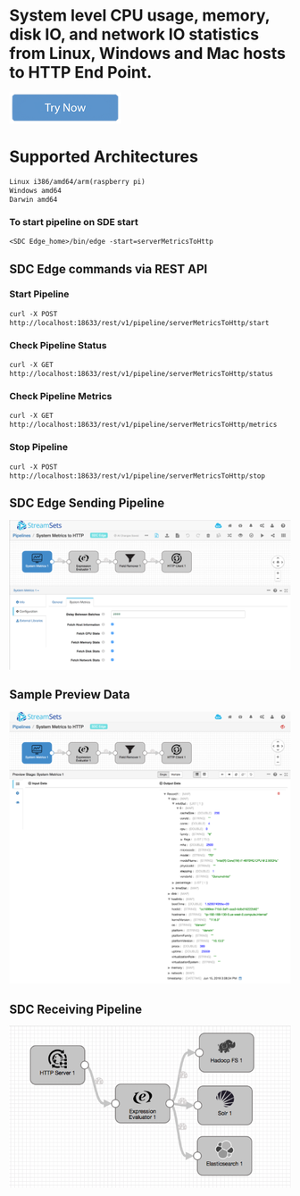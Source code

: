 #  System level CPU usage, memory, disk IO, and network IO statistics from Linux, Windows and Mac hosts to HTTP End Point.

[![Try Now](../trynow.png)](http://localhost:18630?pipelineTitle=systemMetricsToHttp&importPipelineFromUrl=https://github.com/streamsets/datacollector-edge/blob/master/resources/samplePipelines/serverMetricsToHttp/pipeline.json)

# Supported Architectures
    Linux i386/amd64/arm(raspberry pi)
    Windows amd64
    Darwin amd64

### To start pipeline on SDE start

    <SDC Edge_home>/bin/edge -start=serverMetricsToHttp


## SDC Edge commands via REST API

### Start Pipeline
    curl -X POST http://localhost:18633/rest/v1/pipeline/serverMetricsToHttp/start

### Check Pipeline Status
    curl -X GET http://localhost:18633/rest/v1/pipeline/serverMetricsToHttp/status

### Check Pipeline Metrics
    curl -X GET http://localhost:18633/rest/v1/pipeline/serverMetricsToHttp/metrics

### Stop Pipeline
    curl -X POST http://localhost:18633/rest/v1/pipeline/serverMetricsToHttp/stop


## SDC Edge Sending Pipeline

![Image of SDC Edge Sending Pipeline](edge.png)

## Sample Preview Data
![Image of SDC Edge Preview](preview.png)

## SDC Receiving Pipeline

![Image of SDC Receiving Pipeline](sdchttp.png)
